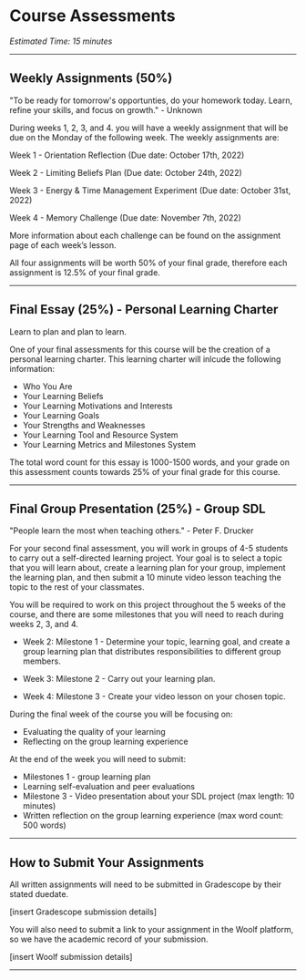 # Course Assessments

*Estimated Time: 15 minutes*

---

## **Weekly Assignments (50%)**

<aside>
"To be ready for tomorrow's opportunties, do your homework today. Learn, refine your skills, and focus on growth." - Unknown
</aside>
 
During weeks 1, 2, 3, and 4. you will have a weekly assignment that will be due on the Monday of the following week. The weekly assignments are:

Week 1 - Orientation Reflection (Due date: October 17th, 2022)

Week 2 - Limiting Beliefs Plan (Due date: October 24th, 2022)

Week 3 - Energy & Time Management Experiment (Due date: October 31st, 2022)

Week 4 - Memory Challenge (Due date: November 7th, 2022)

More information about each challenge can be found on the assignment page of each week’s lesson.

All four assignments will be worth 50% of your final grade, therefore each assignment is 12.5% of your final grade. 

---

## **Final Essay (25%) - Personal Learning Charter**

<aside>
Learn to plan and plan to learn.
</aside>

One of your final assessments for this course will be the creation of a personal learning charter. This learning charter will inlcude the following information: 

- Who You Are
- Your Learning Beliefs
- Your Learning Motivations and Interests
- Your Learning Goals
- Your Strengths and Weaknesses
- Your Learning Tool and Resource System 
- Your Learning Metrics and Milestones System

The total word count for this essay is 1000-1500 words, and your grade on this assessment counts towards 25% of your final grade for this course.

---

## **Final Group Presentation (25%) - Group SDL**

<aside>
"People learn the most when teaching others." - Peter F. Drucker
</aside>

For your second final assessment, you will work in groups of 4-5 students to carry out a self-directed learning project. Your goal is to select a topic that you will learn about, create a learning plan for your group, implement the learning plan, and then submit a 10 minute video lesson teaching the topic to the rest of your classmates. 

You will be required to work on this project throughout the 5 weeks of the course, and there are some milestones that you will need to reach during weeks 2, 3, and 4.

- Week 2: Milestone 1 -  Determine your topic, learning goal, and create a group learning plan that distributes responsibilities to different group members.

- Week 3: Milestone 2 - Carry out your learning plan.

- Week 4: Milestone 3 - Create your video lesson on your chosen topic.

During the final week of the course you will be focusing on:

- Evaluating the quality of your learning
- Reflecting on the group learning experience

At the end of the week you will need to submit:

- Milestones 1 - group learning plan
- Learning self-evaluation and peer evaluations
- Milestone 3 - Video presentation about your SDL project (max length: 10 minutes)
- Written reflection on the group learning experience (max word count: 500 words)

---

## How to Submit Your Assignments

All written assignments will need to be submitted in Gradescope by their stated duedate. 

[insert Gradescope submission details]

You will also need to submit a link to your assignment in the Woolf platform, so we have the academic record of your submission.

[insert Woolf submission details]

---
